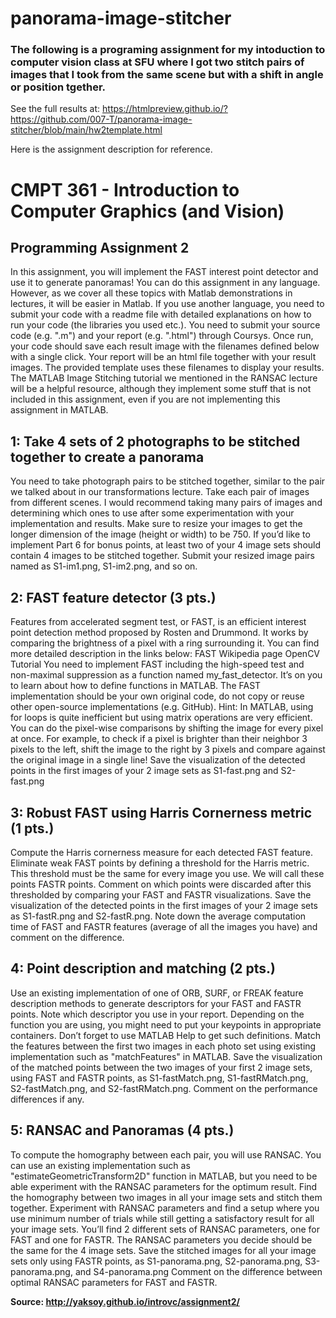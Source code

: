 # panorama-image-stitcher
### The following is a programing assignment for my intoduction to computer vision class at SFU where I got two stitch pairs of images that I took from the same scene but with a shift in angle or position tgether.
See the full results at: https://htmlpreview.github.io/?https://github.com/007-T/panorama-image-stitcher/blob/main/hw2template.html

Here is the assignment description for reference.


# CMPT 361 - Introduction to Computer Graphics (and Vision)

## Programming Assignment 2
In this assignment, you will implement the FAST interest point detector and use it to generate panoramas!
You can do this assignment in any language. However, as we cover all these topics with Matlab demonstrations in lectures, it will be easier in Matlab. If you use another language, you need to submit your code with a readme file with detailed explanations on how to run your code (the libraries you used etc.).
You need to submit your source code (e.g. ".m") and your report (e.g. ".html") through Coursys. Once run, your code should save each result image with the filenames defined below with a single click. Your report will be an html file together with your result images. The provided template uses these filenames to display your results.
The MATLAB Image Stitching tutorial we mentioned in the RANSAC lecture will be a helpful resource, although they implement some stuff that is not included in this assignment, even if you are not implementing this assignment in MATLAB.
## 1: Take 4 sets of 2 photographs to be stitched together to create a panorama

You need to take photograph pairs to be stitched together, similar to the pair we talked about in our transformations lecture. Take each pair of images from different scenes. I would recommend taking many pairs of images and determining which ones to use after some experimentation with your implementation and results. Make sure to resize your images to get the longer dimension of the image (height or width) to be 750.
If you’d like to implement Part 6 for bonus points, at least two of your 4 image sets should contain 4 images to be stitched together.
Submit your resized image pairs named as S1-im1.png, S1-im2.png, and so on.
## 2: FAST feature detector (3 pts.)

Features from accelerated segment test, or FAST, is an efficient interest point detection method proposed by Rosten and Drummond. It works by comparing the brightness of a pixel with a ring surrounding it. You can find more detailed description in the links below:
FAST Wikipedia page
OpenCV Tutorial
You need to implement FAST including the high-speed test and non-maximal suppression as a function named my_fast_detector. It’s on you to learn about how to define functions in MATLAB.
The FAST implementation should be your own original code, do not copy or reuse other open-source implementations (e.g. GitHub).
Hint: In MATLAB, using for loops is quite inefficient but using matrix operations are very efficient. You can do the pixel-wise comparisons by shifting the image for every pixel at once. For example, to check if a pixel is brighter than their neighbor 3 pixels to the left, shift the image to the right by 3 pixels and compare against the original image in a single line!
Save the visualization of the detected points in the first images of your 2 image sets as S1-fast.png and S2-fast.png
## 3: Robust FAST using Harris Cornerness metric (1 pts.)

Compute the Harris cornerness measure for each detected FAST feature. Eliminate weak FAST points by defining a threshold for the Harris metric. This threshold must be the same for every image you use. We will call these points FASTR points.
Comment on which points were discarded after this thresholded by comparing your FAST and FASTR visualizations. Save the visualization of the detected points in the first images of your 2 image sets as S1-fastR.png and S2-fastR.png. Note down the average computation time of FAST and FASTR features (average of all the images you have) and comment on the difference.
## 4: Point description and matching (2 pts.)

Use an existing implementation of one of ORB, SURF, or FREAK feature description methods to generate descriptors for your FAST and FASTR points. Note which descriptor you use in your report. Depending on the function you are using, you might need to put your keypoints in appropriate containers. Don’t forget to use MATLAB Help to get such definitions.
Match the features between the first two images in each photo set using existing implementation such as "matchFeatures" in MATLAB. Save the visualization of the matched points between the two images of your first 2 image sets, using FAST and FASTR points, as S1-fastMatch.png, S1-fastRMatch.png, S2-fastMatch.png, and S2-fastRMatch.png. Comment on the performance differences if any.
## 5: RANSAC and Panoramas (4 pts.)

To compute the homography between each pair, you will use RANSAC. You can use an existing implementation such as "estimateGeometricTransform2D" function in MATLAB, but you need to be able experiment with the RANSAC parameters for the optimum result.
Find the homography between two images in all your image sets and stitch them together.
Experiment with RANSAC parameters and find a setup where you use minimum number of trials while still getting a satisfactory result for all your image sets. You’ll find 2 different sets of RANSAC parameters, one for FAST and one for FASTR. The RANSAC parameters you decide should be the same for the 4 image sets.
Save the stitched images for all your image sets only using FASTR points, as S1-panorama.png, S2-panorama.png, S3-panorama.png, and S4-panorama.png Comment on the difference between optimal RANSAC parameters for FAST and FASTR.

**Source: http://yaksoy.github.io/introvc/assignment2/**
